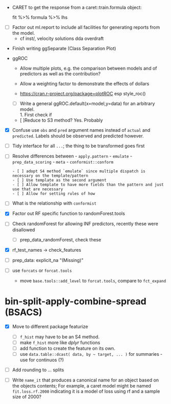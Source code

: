 
 - CARET
   to get the response from a caret::train.formula object: 
   
      fit %>% formula %>% lhs
   
   
   
 - [ ] Factor out ml.report to include all facilities for generating reports from 
   the model. 
   - cf inst/, velocity solutions dda overdraft 
   
 - Finish writing ggSeparate (Class Separation Plot)
 
 - ggROC 
   - Allow multiple plots, e.g. the comparison between models and
     of predictors as well as the contribution?
     
   - Allow a weighting factor to demonstrate the effects of dollars
   - https://cran.r-project.org/package=plotROC esp style_roc()

   - [ ] Write a general ggROC.default(x=model,y=data) for an arbitrary model.  
         1. First check if
   
   - [ ]Reduce to S3 method? Yes. Probably
   
   

 - [x] Confuse use `obs` and `pred` argument names instead of `actual` and 
       `predicted`. Labels should be observed and predicted however.
   
- [ ] Tidy interface for all `...`; the thing to be transformed goes first

- [ ] Resolve differences between 
      - `apply.pattern` 
      - `emulate` 
      - `prep_data_scoring` 
      - `meta` 
      - `conformist::conform`
      
      - [ ] adopt S4 method `emulate` since multiple dispatch is necessary on the template/pattern
      - [ ] Use template as the second argument
      - [ ] Allow template to have more fields than the pattern and just use that are necessary
      - [ ] Allow for setting rules of how 

- [ ] What is the relationship with `conformist`

- [x] Factor out RF specific function to randomForest.tools

- [ ] Check randomForest for allowing INF predictors, recently these were disallowed
   - [ ] prep_data_randomForest, check these

- [x] rf_test_names -> check_features

- [ ] prep_data: explicit_na "(Missing)"
 
- [ ] use `forcats` or `forcat.tools`
  - move `base.tools::add_level` to `forcat.tools`, compare to `fct_expand`
  

# bin-split-apply-combine-spread (BSACS)  
  
- [x] Move to different package featurize 
  - [ ] `f_hist` may have to be an S4 method.
  - [ ] make `f_hist` more like *dplyr* functions 
  - [ ] add function to create the feature on its own.  
  - [ ] use `data.table::dcast( data, by ~ target, ... )` for summaries
        - use for continuos (?)
        
- [ ] Add rounding to ... splits

- [ ] Write `name_it` that produces a canonical name for an object based on the 
      objects contents; For example, a caret model might be named 
      `fit.loss.rf.2000` indicating it is a model of loss using rf and a sample 
      size of 2000?
